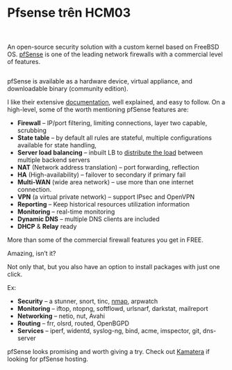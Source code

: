 # Pfsense trên HCM03

\
\
An open-source security solution with a custom kernel based on FreeBSD OS. [pfSense](https://www.pfsense.org/) is one of the leading network firewalls with a commercial level of features.

<figure><img src="https://docs.vngcloud.vn/download/attachments/22938956/Screen%20Shot%202021-01-21%20at%2011.15.38.png?version=1&#x26;modificationDate=1611202654000&#x26;api=v2" alt=""><figcaption></figcaption></figure>

pfSense is available as a hardware device, virtual appliance, and downloadable binary (community edition).

I like their extensive [documentation](https://docs.netgate.com/pfsense/en/latest/index.html), well explained, and easy to follow. On a high-level, some of the worth mentioning pfSense features are:

* **Firewall** – IP/port filtering, limiting connections, layer two capable, scrubbing
* **State table** – by default all rules are stateful, multiple configurations available for state handling,
* **Server load balancing** – inbuilt LB to [distribute the load](https://geekflare.com/open-source-load-balancer/) between multiple backend servers
* **NAT** (Network address translation) – port forwarding, reflection
* **HA** (High-availability) – failover to secondary if primary fail
* **Multi-WAN** (wide area network) – use more than one internet connection.
* **VPN** (a virtual private network) – support IPsec and OpenVPN
* **Reporting** – Keep historical resources utilization information
* **Monitoring** – real-time monitoring
* **Dynamic DNS** – multiple DNS clients are included
* **DHCP** & **Relay** ready

More than some of the commercial firewall features you get in FREE.

Amazing, isn’t it?

Not only that, but you also have an option to install packages with just one click.

Ex:

* **Security** – a stunner, snort, tinc, [nmap](https://geekflare.com/port-scanner-server/), arpwatch
* **Monitoring** – iftop, ntopng, softflowd, urlsnarf, darkstat, mailreport
* **Networking** – netio, nut, Avahi
* **Routing** – frr, olsrd, routed, OpenBGPD
* **Services** – iperf, widentd, syslog-ng, bind, acme, imspector, git, dns-server

pfSense looks promising and worth giving a try. Check out [Kamatera](https://go.cloudwm.com/visit/?bta=35166\&nci=5445) if looking for pfSense hosting.
